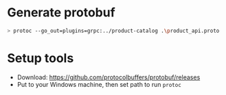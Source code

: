 # Generate protobuf

```bash
> protoc --go_out=plugins=grpc:../product-catalog .\product_api.proto
```

# Setup tools

- Download: https://github.com/protocolbuffers/protobuf/releases
- Put to your Windows machine, then set path to run `protoc` 